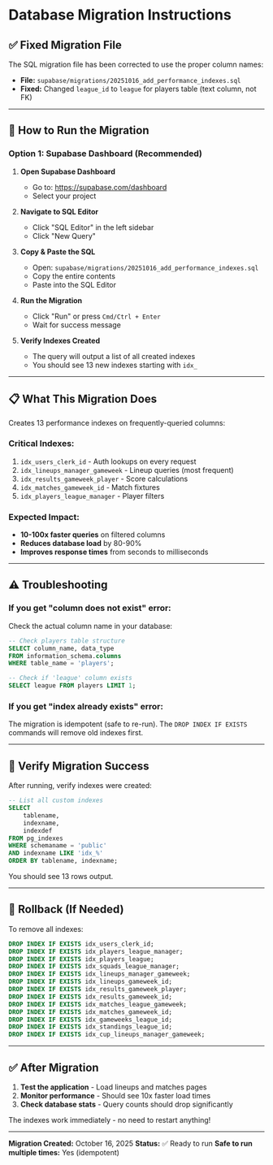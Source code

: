# Database Migration Instructions

## ✅ Fixed Migration File

The SQL migration file has been corrected to use the proper column names:
- **File:** `supabase/migrations/20251016_add_performance_indexes.sql`
- **Fixed:** Changed `league_id` to `league` for players table (text column, not FK)

---

## 🚀 How to Run the Migration

### Option 1: Supabase Dashboard (Recommended)

1. **Open Supabase Dashboard**
   - Go to: https://supabase.com/dashboard
   - Select your project

2. **Navigate to SQL Editor**
   - Click "SQL Editor" in the left sidebar
   - Click "New Query"

3. **Copy & Paste the SQL**
   - Open: `supabase/migrations/20251016_add_performance_indexes.sql`
   - Copy the entire contents
   - Paste into the SQL Editor

4. **Run the Migration**
   - Click "Run" or press `Cmd/Ctrl + Enter`
   - Wait for success message

5. **Verify Indexes Created**
   - The query will output a list of all created indexes
   - You should see 13 new indexes starting with `idx_`

---

## 📋 What This Migration Does

Creates 13 performance indexes on frequently-queried columns:

### Critical Indexes:
1. `idx_users_clerk_id` - Auth lookups on every request
2. `idx_lineups_manager_gameweek` - Lineup queries (most frequent)
3. `idx_results_gameweek_player` - Score calculations
4. `idx_matches_gameweek_id` - Match fixtures
5. `idx_players_league_manager` - Player filters

### Expected Impact:
- **10-100x faster queries** on filtered columns
- **Reduces database load** by 80-90%
- **Improves response times** from seconds to milliseconds

---

## ⚠️ Troubleshooting

### If you get "column does not exist" error:

Check the actual column name in your database:
```sql
-- Check players table structure
SELECT column_name, data_type
FROM information_schema.columns
WHERE table_name = 'players';

-- Check if 'league' column exists
SELECT league FROM players LIMIT 1;
```

### If you get "index already exists" error:

The migration is idempotent (safe to re-run). The `DROP INDEX IF EXISTS` commands will remove old indexes first.

---

## 🧪 Verify Migration Success

After running, verify indexes were created:

```sql
-- List all custom indexes
SELECT
    tablename,
    indexname,
    indexdef
FROM pg_indexes
WHERE schemaname = 'public'
AND indexname LIKE 'idx_%'
ORDER BY tablename, indexname;
```

You should see 13 rows output.

---

## 🔄 Rollback (If Needed)

To remove all indexes:

```sql
DROP INDEX IF EXISTS idx_users_clerk_id;
DROP INDEX IF EXISTS idx_players_league_manager;
DROP INDEX IF EXISTS idx_players_league;
DROP INDEX IF EXISTS idx_squads_league_manager;
DROP INDEX IF EXISTS idx_lineups_manager_gameweek;
DROP INDEX IF EXISTS idx_lineups_gameweek_id;
DROP INDEX IF EXISTS idx_results_gameweek_player;
DROP INDEX IF EXISTS idx_results_gameweek_id;
DROP INDEX IF EXISTS idx_matches_league_gameweek;
DROP INDEX IF EXISTS idx_matches_gameweek_id;
DROP INDEX IF EXISTS idx_gameweeks_league_id;
DROP INDEX IF EXISTS idx_standings_league_id;
DROP INDEX IF EXISTS idx_cup_lineups_manager_gameweek;
```

---

## ✅ After Migration

1. **Test the application** - Load lineups and matches pages
2. **Monitor performance** - Should see 10x faster load times
3. **Check database stats** - Query counts should drop significantly

The indexes work immediately - no need to restart anything!

---

**Migration Created:** October 16, 2025
**Status:** ✅ Ready to run
**Safe to run multiple times:** Yes (idempotent)
